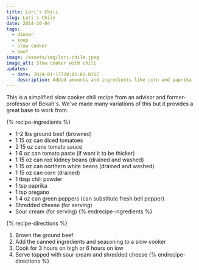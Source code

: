 ```yaml
---
title: Lori's Chili
slug: Lori's Chile
date: 2014-10-04
tags:
  - dinner
  - soup
  - slow cooker
  - beef
image: /assets/img/lori-chile.jpeg
image_alt: Slow cooker with chili
updates:
  - date: 2024-01-17T20:01:01.815Z
    description: Added amounts and ingredients like corn and paprika
---
```


This is a simplified slow cooker chili recipe from an advisor and former-professor of Bekah's. We've made many variations of this but it provides a great base to work from.

{% recipe-ingredients %}
- 1-2 lbs ground beef (browned)
- 1 15 oz can diced tomatoes
- 2 15 oz cans tomato sauce
- 1 6 oz can tomato paste (if want it to be thicker)
- 1 15 oz can red kidney beans (drained and washed)
- 1 15 oz can northern white beans (drained and washed)
- 1 15 oz can corn (drained)
- 1 tbsp chili powder
- 1 tsp paprika
- 1 tsp oregano
- 1 4 oz can green peppers (can substitute fresh bell pepper)
- Shredded cheese (for serving)
- Sour cream (for serving)
{% endrecipe-ingredients %}

{% recipe-directions %}
1. Brown the ground beef
1. Add the canned ingredients and seasoning to a slow cooker
1. Cook for 3 hours on high or 6 hours on low
1. Serve topped with sour cream and shredded cheese
{% endrecipe-directions %}
